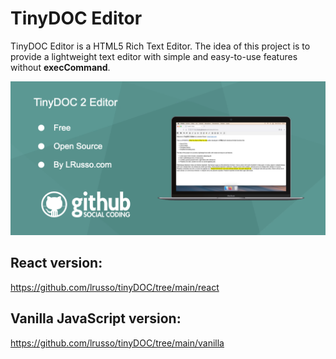 # TinyDOC Editor 

TinyDOC Editor is a HTML5 Rich Text Editor. The idea of this project is to provide a lightweight text editor with simple and easy-to-use features without **execCommand**.

![alt screenshot](https://github.com/lrusso/tinyDOC/blob/main/vanilla/tinyDOC.png)

## React version:

https://github.com/lrusso/tinyDOC/tree/main/react

## Vanilla JavaScript version:

https://github.com/lrusso/tinyDOC/tree/main/vanilla
